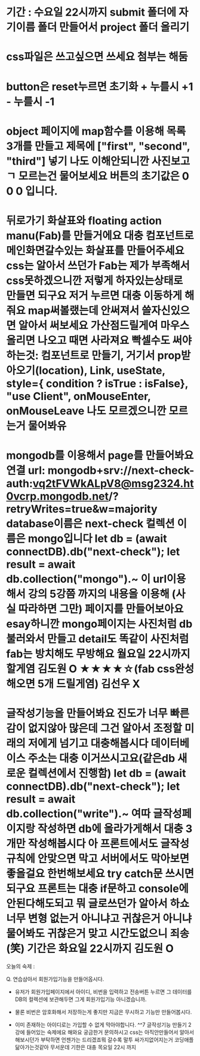 기간 : 수요일 22시까지
submit 폴더에 자기이름 폴더 만들어서 project 폴더 올리기
=
css파일은 쓰고싶으면 쓰세요 첨부는 해둠
=
button은 reset누르면 초기화 + 누를시 +1 - 누를시 -1
=
object 페이지에 map함수를 이용해 목록 3개를 만들고 제목에 ["first", "second", "third"] 넣기
나도 이해안되니깐 사진보고 ㄱ 모르는건 물어보세요
버튼의 초기값은 0 0 0 입니다.
=
뒤로가기 화살표와
floating action manu(Fab)를 만들거에요
대충 컴포넌트로 메인화면갈수있는 화살표를 만들어주세요 css는 알아서 쓰던가
Fab는 제가 부족해서 css못하겠으니깐 저렇게 하자있는상태로 만들면 되구요
저거 누르면 대충 이동하게 해줘요 map써볼랬는데 안써져서 쓸자신있으면
알아서 써보세요 가산점드릴게여 마우스 올리면 나오고 때면 사라져요 빡셀수도
써야하는것: 컴포넌트로 만들기, 거기서 prop받아오기(location), Link, useState, style={ condition ? isTrue : isFalse}, "use Client", onMouseEnter, onMouseLeave
나도 모르겠으니깐 모르는거 물어봐유
=
mongodb를 이용해서 page를 만들어봐요
연결 url: mongodb+srv://next-check-auth:vq2tFVWkALpV8@msg2324.ht0vcrp.mongodb.net/?retryWrites=true&w=majority
database이름은 next-check 컬렉션 이름은 mongo입니다
let db = (await connectDB).db("next-check");
let result = await db.collection("mongo").~
이 url이용해서 강의 5강쯤 까지의 내용을 이용해 (사실 따라하면 그만) 페이지를 만들어보아요 esay하니깐
mongo페이지는 사진처럼 db불러와서 만들고
detail도 똑같이 사진처럼
fab는 방치해도 무방해요
월요일 22시까지 할게염
김도원 O ★★★★☆(fab css완성해오면 5개 드릴게염)
김선우 X
=
글작성기능을 만들어봐요 진도가 너무 빠른감이 없지않아 많은데 그건 알아서 조정할 미래의 저에게 넘기고 대충해봅시다
데이터베이스 주소는 대충 이거쓰시고요(같은db 새로운 컬렉션에서 진행함)
let db = (await connectDB).db("next-check");
let result = await db.collection("write").~
여따 글작성페이지랑 작성하면 db에 올라가게해서 대충 3개만 작성해봅시다
아 프론트에서도 글작성 규칙에 안맞으면 막고 서버에서도 막아보면 좋을걸요 한번해보세요
try catch문 쓰시면되구요 프론트는 대충 if문하고 console에 안된다해도되고 뭐 글로쓰던가 알아서 하쇼
너무 변형 없는거 아니냐고 귀찮은거 아니냐 물어봐도 귀찮은거 맞고 시간도없으니 죄송(笑)
기간은 화요일 22시까지
김도원 O
=
오늘의 숙제 :

Q. 연습삼아서 회원가입기능을 만들어옵시다.

-   유저가 회원가입페이지에서 아이디, 비번을 입력하고 전송버튼 누르면 그 데이터를 DB의 컬렉션에 보관해두면 그게 회원가입기능 아니겠습니까.

-   물론 비번은 암호화해서 저장하는게 좋지만 지금은 무시하고 기능만 만들어봅시다.

-   이미 존재하는 아이디로는 가입할 수 없게 막아야합니다.
    ^^7 글작성기능 만들기 2강에 들어있는 숙제에요 해와요 궁금한거 문의하시고 css는 아직안만들어서 알아서 해보시던가 부탁하면 언젠가는 드리겠죠뭐 갈수록 말투 싸가지없어지는거 코딩애플 닮아가는것같아 무서운데
    기한은 대충 목요일 22시 까지
